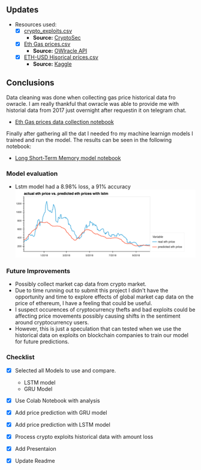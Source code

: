 ## Updates

- Resources used:
    - [x] [crypto_exploits.csv](./resources/crypto_exploits.csv)
        - **Source:** [CryptoSec](https://cryptosec.info/defi-hacks/)
    - [x] [Eth Gas prices.csv](./resources/eth_gas_prices.csv)
        - **Source:** [OWlracle API](https://owlracle.info/eth)
    - [x] [ETH-USD Hisorical prices.csv](./resources/ETH-USD.csv)
        - **Source:** [Kaggle](https://www.kaggle.com/datasets/varpit94/ethereum-data)

## Conclusions 

Data cleaning was done when collecting gas price historical data fro owracle. I am really thankful that owracle was able to provide me with historial data from 2017 just overnight after requestin it on telegram chat. 
    
- [Eth Gas prices data collection notebook](./eth_gas_price_history_data_collection.ipynb)

Finally after gathering all the dat I needed fro my machine learnign models I trained and run the model. The results can be seen in the following notebook:
    
- [Long Short-Term Memory model notebook](./lstm_for_eth_price_prediction.ipynb)

### Model evaluation

- Lstm model had a 8.98% loss, a 91% accuracy
![](./images/lstm_prediction.png)

### Future Improvements

- Possibly collect market cap data from crypto market. 
- Due to time running out to submit this project I didn't have the opportunity and time to explore effects of global market cap data on the price of ethereum, I have a feeling that could be useful.
- I suspect occurences of cryptocurrency thefts and bad exploits could be affecting price movements possibly causing shifts in the sentiment around cryptocurrency users. 
- However, this is just a speculation that can tested when we use the historical data on exploits on blockchain companies to train our model for future predictions.

### Checklist

- [x] Selected all Models to use and compare. 
    - LSTM model
    - GRU Model

- [x] Use Colab Notebook with analysis
- [x] Add price prediction with GRU model
- [x] Add price prediction with LSTM model
- [x] Process crypto exploits historical data with amount loss 
- [x] Add Presentaion 
- [x] Update Readme